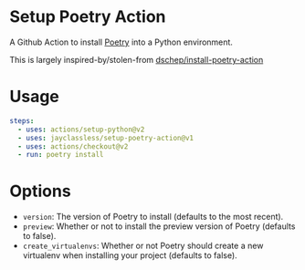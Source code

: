 # Setup Poetry Action

A Github Action to install [Poetry](https://python-poetry.org) into a Python environment.

This is largely inspired-by/stolen-from [dschep/install-poetry-action](https://github.com/dschep/install-poetry-action)


# Usage

```yaml
steps:
  - uses: actions/setup-python@v2
  - uses: jayclassless/setup-poetry-action@v1
  - uses: actions/checkout@v2
  - run: poetry install
```


# Options

- `version`: The version of Poetry to install (defaults to the most recent).
- `preview`: Whether or not to install the preview version of Poetry (defaults to false).
- `create_virtualenvs`: Whether or not Poetry should create a new virtualenv when installing your project (defaults to false).

